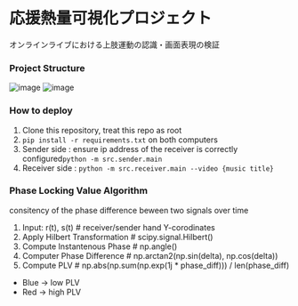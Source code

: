 # 応援熱量可視化プロジェクト
オンラインライブにおける上肢運動の認識・画面表現の検証

### Project Structure
![image](https://github.com/user-attachments/assets/d4ead70e-7507-45ff-bbac-541feb80e875)
![image](https://github.com/user-attachments/assets/7c4b1d26-16ef-4975-8297-f4886ac70c30)


### How to deploy
1. Clone this repository, treat this repo as root
2. `pip install -r requirements.txt` on both computers
3. Sender side : ensure ip address of the receiver is correctly configured`python -m src.sender.main`
4. Receiver side : `python -m src.receiver.main --video {music title}`

### Phase Locking Value Algorithm
consitency of the phase difference beween two signals over time
1. Input: r(t), s(t) # receiver/sender hand Y-corodinates
2. Apply Hilbert Transformation # scipy.signal.Hilbert()
3. Compute Instantenous Phase # np.angle()
4. Computer Phase Difference # np.arctan2(np.sin(delta), np.cos(delta))
5. Compute PLV # np.abs(np.sum(np.exp(1j * phase_diff))) / len(phase_diff)

- Blue -> low PLV
- Red -> high PLV
